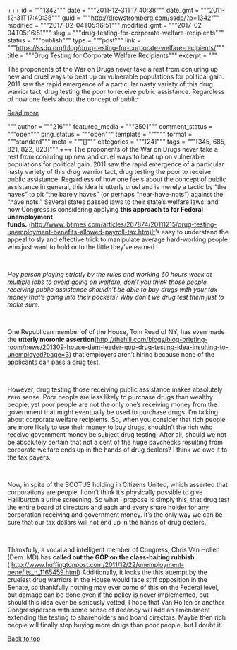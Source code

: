 +++
id = """1342"""
date = """2011-12-31T17:40:38"""
date_gmt = """2011-12-31T17:40:38"""
guid = """http://drewstromberg.com/ssdp/?p=1342"""
modified = """2017-02-04T05:16:51"""
modified_gmt = """2017-02-04T05:16:51"""
slug = """drug-testing-for-corporate-welfare-recipients"""
status = """publish"""
type = """post"""
link = """https://ssdp.org/blog/drug-testing-for-corporate-welfare-recipients/"""
title = """Drug Testing for Corporate Welfare Recipients"""
excerpt = """<p>The proponents of the War on Drugs never take a rest from conjuring up new and cruel ways to beat up on vulnerable populations for political gain. 2011 saw the rapid emergence of a particular nasty variety of this drug warrior tact, drug testing the poor to receive public assistance. Regardless of how one feels about the concept of public</p>
<div class="h10"></div>
<p><a class="more-link2 flat" href="https://ssdp.org/blog/drug-testing-for-corporate-welfare-recipients/">Read more</a></p>
"""
author = """216"""
featured_media = """3501"""
comment_status = """open"""
ping_status = """open"""
template = """"""
format = """standard"""
meta = """[]"""
categories = """[24]"""
tags = """[345, 685, 821, 822, 823]"""
+++
The proponents of the War on Drugs never take a rest from conjuring up new and cruel ways to beat up on vulnerable populations for political gain. 2011 saw the rapid emergence of a particular nasty variety of this drug warrior tact, drug testing the poor to receive public assistance. Regardless of how one feels about the concept of public assistance in general, this idea is utterly cruel and is merely a tactic by “the haves” to pit “the barely haves” (or perhaps “near-have-nots”) against the “have nots.” Several states passed laws to their state’s welfare laws, and now Congress is considering applying <strong>this approach to for Federal unemployment funds.</strong> (<a href="http://www.ibtimes.com/articles/267874/20111215/drug-testing-unemployment-benefits-allowed-payroll-tax.htm)It" target="_blank">http://www.ibtimes.com/articles/267874/20111215/drug-testing-unemployment-benefits-allowed-payroll-tax.htm)It</a>’s easy to understand the appeal to sly and effective trick to manipulate average hard-working people who just want to hold onto the little they’ve earned.



&nbsp;



<em>Hey person playing strictly by the rules and working 60 hours week at multiple jobs to avoid going on welfare, don’t you think those people receiving public assistance shouldn’t be able to buy drugs with your tax money that’s going into their pockets? Why don’t we drug test them just to make sure.</em>



&nbsp;



One Republican member of of the House, Tom Read of NY, has even made the <strong>utterly moronic assertion</strong>(<a href="http://thehill.com/blogs/blog-briefing-room/news/201309-house-dem-leader-gop-drug-testing-idea-insulting-to-unemployed?page=3" target="_blank">http://thehill.com/blogs/blog-briefing-room/news/201309-house-dem-leader-gop-drug-testing-idea-insulting-to-unemployed?page=3</a>) that employers aren’t hiring because none of the applicants can pass a drug test.



&nbsp;



However, drug testing those receiving public assistance makes absolutely zero sense. Poor people are less likely to purchase drugs than wealthy people, yet poor people are not the only one’s receiving money from the government that might eventually be used to purchase drugs. I’m talking about corporate welfare recipients. So, when you consider that rich people are more likely to use their money to buy drugs, shouldn’t the rich who receive government money be subject drug testing. After all, should we not be absolutely certain that not a cent of the huge paychecks resulting from corporate welfare ends up in the hands of drug dealers? I think we owe it to the tax payers.



&nbsp;



Now, in spite of the SCOTUS holding in Citizens United, which asserted that corporations are people, I don’t think it’s physically possible to give Halliburton a urine screening. So what I propose is simply this, that drug test the entire board of directors and each and every share holder for any corporation receiving and government money. It’s the only way we can be sure that our tax dollars will not end up in the hands of drug dealers.



&nbsp;



Thankfully, a vocal and intelligent member of Congress, Chris Van Hollen (Dem. MD) has <strong>called out the GOP on the class-baiting rubbish</strong>.( <a href="http://www.huffingtonpost.com/2011/12/22/unemployment-benefits_n_1165459.html" target="_blank">http://www.huffingtonpost.com/2011/12/22/unemployment-benefits_n_1165459.html</a>) Additionally, it looks the this attempt by the cruelest drug warriors in the House would face stiff opposition in the Senate, so thankfully nothing may ever come of this on the Federal level, but damage can be done even if the policy is never implemented, but should this idea ever be seriously vetted, I hope that Van Hollen or another Congressperson with some sense of decency will add an amendment extending the testing to shareholders and board directors. Maybe then rich people will finally stop buying more drugs than poor people, but I doubt it.



<a title="Back to Top" href="http://ssdp.org/news/blog/drug-testing-for-corporate-welfare-recipients#top">Back to top</a>
